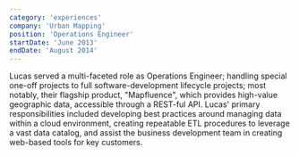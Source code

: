 ```yaml
---
category: 'experiences'
company: 'Urban Mapping'
position: 'Operations Engineer'
startDate: 'June 2013'
endDate: 'August 2014'
---
```


Lucas served a multi-faceted role as Operations Engineer; handling special one-off projects to full software-development lifecycle projects; most notably, their flagship product, "Mapfluence", which provides high-value geographic data, accessible through a REST-ful API. Lucas' primary responsibilities included developing best practices around managing data within a cloud environment, creating repeatable ETL procedures to leverage a vast data catalog, and assist the business development team in creating web-based tools for key customers.
